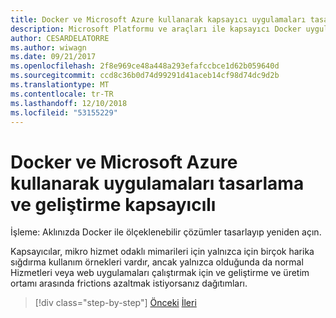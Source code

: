 ```yaml
---
title: Docker ve Microsoft Azure kullanarak kapsayıcı uygulamaları tasarlayıp
description: Microsoft Platformu ve araçları ile kapsayıcı Docker uygulaması yaşam
author: CESARDELATORRE
ms.author: wiwagn
ms.date: 09/21/2017
ms.openlocfilehash: 2f8e969ce48a448a293efafccbce1d62b059640d
ms.sourcegitcommit: ccd8c36b0d74d99291d41aceb14cf98d74dc9d2b
ms.translationtype: MT
ms.contentlocale: tr-TR
ms.lasthandoff: 12/10/2018
ms.locfileid: "53155229"
---
```

# <a name="designing-and-developing-containerized-apps-using-docker-and-microsoft-azure"></a>Docker ve Microsoft Azure kullanarak uygulamaları tasarlama ve geliştirme kapsayıcılı

İşleme: Aklınızda Docker ile ölçeklenebilir çözümler tasarlayıp yeniden açın.

Kapsayıcılar, mikro hizmet odaklı mimarileri için yalnızca için birçok harika sığdırma kullanım örnekleri vardır, ancak yalnızca olduğunda da normal Hizmetleri veya web uygulamaları çalıştırmak için ve geliştirme ve üretim ortamı arasında frictions azaltmak istiyorsanız dağıtımları.

>[!div class="step-by-step"]
>[Önceki](../Microsoft-platform-tools-containerized-apps/index.md)
>[İleri](design-docker-applications.md)